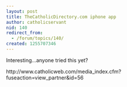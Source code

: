 ```yaml
---
layout: post
title: TheCatholicDirectory.com iphone app
author: catholicservant
nid: 140
redirect_from:
  - /forum/topics/140/
created: 1255707346
---
```

<p>Interesting...anyone tried this yet?</p>
<p>http://www.catholicweb.com/media_index.cfm?fuseaction=view_partner&amp;id=56</p>
